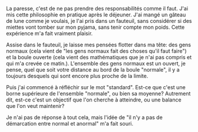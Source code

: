 La paresse, c'est de ne pas prendre des responsabilités comme il faut. J'ai mis cette philosophie en pratique après le déjeuner. J'ai mangé un gâteau de lune comme je voulais, je l'ai pris dans un fauteuil, sans considérer si des miettes vont tomber sur mon pyjama, sans tenir compte mon poids. Cette expérience m'a fait vraiment plaisir. 

Assise dans le fauteuil, je laisse mes pensées flotter dans ma tête: des gens normaux (cela vient de "les gens normaux fait des choses qu'il faut faire") et la boule ouverte (cela vient des mathématiques que je n'ai pas compris et qui m'a crevée ce matin.). L'ensemble des gens normaux est un ouvert, je pense, quel que soit votre distance au bord de la boule "normale", il y a toujours desquels qui sont encore plus proche de la limite.

Puis j'ai commencé à réfléchir sur le mot "standard". Est-ce que c'est une borne supérieure de l'ensemble "normale", ou bien sa moyenne? Autrement dit, est-ce c'est un objectif que l'on cherche à atteindre, ou une balance que l'on veut maintenir?

Je n'ai pas de réponse à tout cela, mais l'idée de "il n'y a pas de démarcation entre normal et anormal" m'a fait souri.